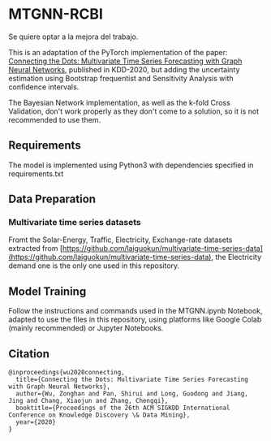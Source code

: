# MTGNN-RCBI
Se quiere optar a la mejora del trabajo.

This is an adaptation of the PyTorch implementation of the paper: [Connecting the Dots: Multivariate Time Series Forecasting with Graph Neural Networks](https://arxiv.org/abs/2005.11650), published in KDD-2020, but adding the uncertainty estimation using Bootstrap frequentist and Sensitivity Analysis with confidence intervals.

The Bayesian Network implementation, as well as the k-fold Cross Validation, don't work properly as they don't come to a solution, so it is not recommended to use them.

## Requirements
The model is implemented using Python3 with dependencies specified in requirements.txt

## Data Preparation
### Multivariate time series datasets

Fromt the Solar-Energy, Traffic, Electricity, Exchange-rate datasets extracted from [https://github.com/laiguokun/multivariate-time-series-data](https://github.com/laiguokun/multivariate-time-series-data), the Electricity demand one is the only one used in this repository.

## Model Training

Follow the instructions and commands used in the MTGNN.ipynb Notebook, adapted to use the files in this repository, using platforms like Google Colab (mainly recommended) or Jupyter Notebooks.

## Citation

```
@inproceedings{wu2020connecting,
  title={Connecting the Dots: Multivariate Time Series Forecasting with Graph Neural Networks},
  author={Wu, Zonghan and Pan, Shirui and Long, Guodong and Jiang, Jing and Chang, Xiaojun and Zhang, Chengqi},
  booktitle={Proceedings of the 26th ACM SIGKDD International Conference on Knowledge Discovery \& Data Mining},
  year={2020}
}
```
